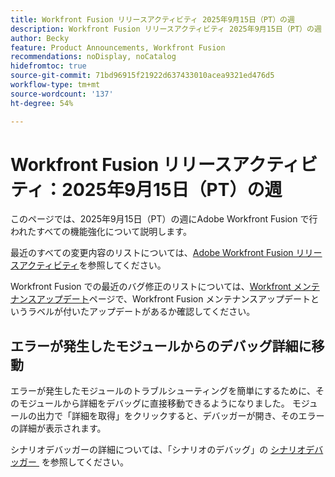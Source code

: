 ```yaml
---
title: Workfront Fusion リリースアクティビティ 2025年9月15日（PT）の週
description: Workfront Fusion リリースアクティビティ 2025年9月15日（PT）の週
author: Becky
feature: Product Announcements, Workfront Fusion
recommendations: noDisplay, noCatalog
hidefromtoc: true
source-git-commit: 71bd96915f21922d637433010acea9321ed476d5
workflow-type: tm+mt
source-wordcount: '137'
ht-degree: 54%

---
```


# Workfront Fusion リリースアクティビティ：2025年9月15日（PT）の週

このページでは、2025年9月15日（PT）の週にAdobe Workfront Fusion で行われたすべての機能強化について説明します。

最近のすべての変更内容のリストについては、[Adobe Workfront Fusion リリースアクティビティ](/help/workfront-fusion/fusion-product-releases/fusion-release-activity.md)を参照してください。

Workfront Fusion での最近のバグ修正のリストについては、[Workfront メンテナンスアップデート](https://experienceleague.adobe.com/ja/docs/workfront-known-issues/releases/current-updates)ページで、Workfront Fusion メンテナンスアップデートというラベルが付いたアップデートがあるか確認してください。

## エラーが発生したモジュールからのデバッグ詳細に移動

エラーが発生したモジュールのトラブルシューティングを簡単にするために、そのモジュールから詳細をデバッグに直接移動できるようになりました。 モジュールの出力で「詳細を取得」をクリックすると、デバッガーが開き、そのエラーの詳細が表示されます。

シナリオデバッガーの詳細については、「シナリオのデバッグ」の [&#x200B; シナリオデバッガー &#x200B;](/help/workfront-fusion/manage-scenarios/debug-a-scenario.md#scenario-debugger) を参照してください。

